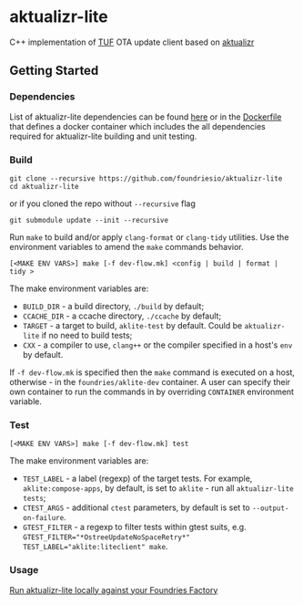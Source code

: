 # aktualizr-lite


C++ implementation of [TUF](https://theupdateframework.io/) OTA update client based on [aktualizr](https://github.com/advancedtelematic/aktualizr)


## Getting Started

### Dependencies
List of aktualizr-lite dependencies can be found [here](https://github.com/advancedtelematic/aktualizr#dependencies) or in the [Dockerfile](./docker/Dockerfile) that defines a docker container which includes the all dependencies required for aktualizr-lite building and unit testing.

### Build

```
git clone --recursive https://github.com/foundriesio/aktualizr-lite
cd aktualizr-lite
```
or if you cloned the repo without `--recursive` flag
```
git submodule update --init --recursive
```
Run `make` to build and/or apply `clang-format` or `clang-tidy` utilities. Use the environment variables to amend the `make` commands behavior.
```
[<MAKE ENV VARS>] make [-f dev-flow.mk] <config | build | format | tidy >

```
The make environment variables are:
*  `BUILD_DIR` - a build directory, `./build` by default;
*  `CCACHE_DIR` - a ccache directory, `./ccache` by default;
*  `TARGET` - a target to build, `aklite-test` by default. Could be `aktualizr-lite` if no need to build tests;
*  `CXX` - a compiler to use, `clang++` or the compiler specified in a host's `env` by default.

If `-f dev-flow.mk` is specified then the `make` command is executed on a host, otherwise - in the `foundries/aklite-dev` container.
A user can specify their own container to run the commands in by overriding `CONTAINER` environment variable.

### Test
```
[<MAKE ENV VARS>] make [-f dev-flow.mk] test
```

The make environment variables are:
*  `TEST_LABEL` - a label (regexp) of the target tests. For example, `aklite:compose-apps`, by default, is set to `aklite` - run all `aktualizr-lite tests`;
*  `CTEST_ARGS` - additional `ctest` parameters, by default is set to `--output-on-failure`.
*  `GTEST_FILTER` - a regexp to filter tests within gtest suits, e.g. `GTEST_FILTER="*OstreeUpdateNoSpaceRetry*" TEST_LABEL="aklite:liteclient" make`.


### Usage
[Run aktualizr-lite locally against your Foundries Factory](./how-to-run-locally.md)
